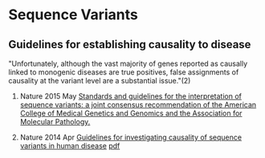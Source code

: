 # Sequence Variants

## Guidelines for establishing causality to disease
"Unfortunately, although the vast majority of genes reported as 
causally linked to monogenic diseases are true positives,
false assignments of causality at the variant level are a 
substantial issue."(2)

  1) Nature 2015 May [Standards and guidelines for the interpretation of sequence variants: 
a joint consensus recommendation of the American College of Medical Genetics 
and Genomics and the Association for Molecular Pathology.](
     http://www.nature.com/gim/journal/v17/n5/full/gim201530a.html)

  2) Nature 2014 Apr [Guidelines for investigating causality of sequence variants in human disease](
     http://www.nature.com/nature/journal/v508/n7497/full/nature13127.html) 
     [pdf](doc/papers/2014_Nature_Guidelines_disease_causality.pdf)    

